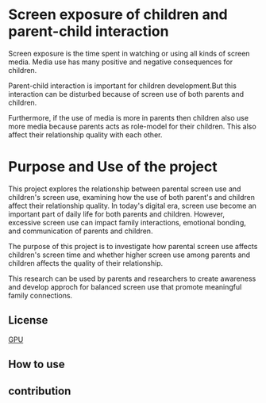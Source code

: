 # Screen exposure of children and parent-child interaction

Screen exposure is the time spent in watching or using all kinds of screen media. Media use has many positive and negative consequences for children. 

Parent-child interaction is important for children development.But this interaction can be disturbed because of screen use of both parents and children. 

Furthermore, if the use of media is more in parents then children also use more media because parents acts as role-model for their children. This also affect their relationship quality with each other. 

 # Purpose and Use of the project

This project explores the relationship between parental screen use and children's screen use, examining how the use of both parent's and children affect their relationship quality. In today's digital era, screen use become an important part of daily life for both parents and children. However, excessive screen use can impact family interactions, emotional bonding, and communication of parents and children.

The purpose of this project is to investigate how parental screen use affects children's screen time and whether higher screen use among parents and children affects the quality of their relationship.

This research can be used by parents and researchers to create awareness and develop approch for balanced screen use that promote meaningful family connections.

## License
[GPU](https://choosealicense.com/licenses/agpl-3.0/#)
## How to use

## contribution
